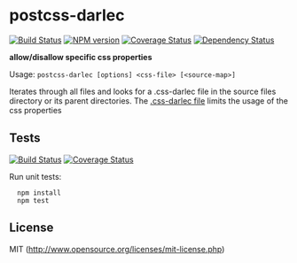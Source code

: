 # postcss-darlec

[![Build Status](https://travis-ci.org/jantimon/postcss-darlec.svg)](https://travis-ci.org/jantimon/postcss-darlec)
[![NPM version](https://badge.fury.io/js/postcss-darlec.svg)](http://badge.fury.io/js/postcss-darlec)
[![Coverage Status](https://coveralls.io/repos/jantimon/postcss-darlec/badge.png)](https://coveralls.io/r/jantimon/postcss-darlec)
[![Dependency Status](https://david-dm.org/jantimon/postcss-darlec.png)](https://david-dm.org/jantimon/postcss-darlec)

**allow/disallow specific css properties**

Usage: `postcss-darlec [options] <css-file> [<source-map>]`

Iterates through all files and looks for a .css-darlec file in the source files directory or its parent directories.
The [.css-darlec file](https://github.com/jantimon/postcss-darlec/tree/master/test/fixtures/.cssdarlec) limits the usage of the css properties

## Tests

[![Build Status](https://travis-ci.org/jantimon/postcss-darlec.svg)](https://travis-ci.org/jantimon/postcss-darlec)
[![Coverage Status](https://coveralls.io/repos/jantimon/postcss-darlec/badge.png)](https://coveralls.io/r/jantimon/postcss-darlec)

Run unit tests:

```
  npm install
  npm test
```

## License

MIT (http://www.opensource.org/licenses/mit-license.php)


